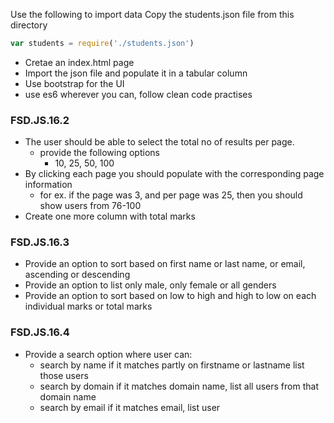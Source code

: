 
Use the following to import data
Copy the students.json file from this directory

```javascript
var students = require('./students.json')
```

- Cretae an index.html page
- Import the json file and populate it in a tabular column
- Use bootstrap for the UI
- use es6 wherever you can, follow clean code practises

### FSD.JS.16.2
- The user should be able to select the total no of results per page.
    - provide the following options
        - 10, 25, 50, 100
- By clicking each page you should populate with the corresponding page information
    - for ex. if the page was 3, and per page was 25,
        then you should show users from 76-100
- Create one more column with total marks

### FSD.JS.16.3
- Provide an option to sort based on first name or last name, or email, ascending or descending
- Provide an option to list only male, only female or all genders
- Provide an option to sort based on low to high and high to low on each individual marks or total marks

### FSD.JS.16.4
- Provide a search option where user can:
    - search by name
        if it matches partly on firstname or lastname list those users
    - search by domain
        if it matches domain name, list all users from that domain name
    - search by email
        if it matches email, list user
    